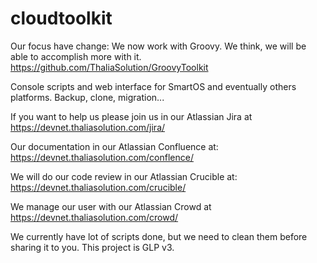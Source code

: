 # cloudtoolkit
Our focus have change:
We now work with Groovy. We think, we will be able to accomplish more with it.
https://github.com/ThaliaSolution/GroovyToolkit

Console scripts and web interface for SmartOS and eventually others platforms. Backup, clone, migration...

If you want to help us please join us in our Atlassian Jira at https://devnet.thaliasolution.com/jira/


Our documentation in our Atlassian Confluence at: https://devnet.thaliasolution.com/conflence/

We will do our code review in our Atlassian Crucible at: https://devnet.thaliasolution.com/crucible/

We manage our user with our Atlassian Crowd at https://devnet.thaliasolution.com/crowd/


We currently have lot of scripts done, but we need to clean them before sharing it to you.
This project is GLP v3.

